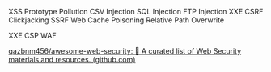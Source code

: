 XSS
Prototype Pollution
CSV Injection
SQL Injection 
FTP Injection
XXE
CSRF
Clickjacking
SSRF
Web Cache Poisoning
Relative Path Overwrite

XXE
CSP
WAF

[qazbnm456/awesome-web-security: 🐶 A curated list of Web Security materials and resources. (github.com)](https://github.com/qazbnm456/awesome-web-security)
